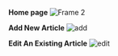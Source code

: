 **Home page**
![Frame 2](https://github.com/user-attachments/assets/568c6479-df7d-4429-afc2-4b0364d202c7)

**Add New Article**
![add](https://github.com/user-attachments/assets/71935b84-8fc8-404c-9a36-8d38f512b696)

**Edit An Existing Article**
![edit](https://github.com/user-attachments/assets/bcad3bbe-2a2e-41fd-91a6-b131fb704f49)
